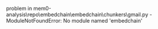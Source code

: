 problem in mem0-analysis\repo\embedchain\embedchain\chunkers\gmail.py - ModuleNotFoundError: No module named 'embedchain'
